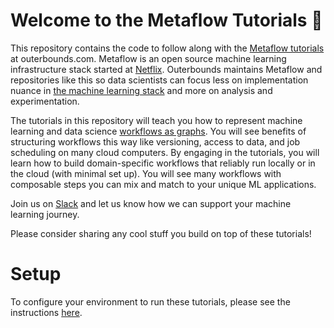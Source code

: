 Welcome to the Metaflow Tutorials 👋
================

This repository contains the code to follow along with the [Metaflow tutorials](https://outerbounds.com/docs/tutorials-welcome) at outerbounds.com. Metaflow is an open source machine learning infrastructure stack started at [Netflix](https://github.com/Netflix). Outerbounds maintains Metaflow and repositories like this so data scientists can focus less on implementation nuance in [the machine learning stack](https://outerbounds.com/blog/the-modern-stack-of-ml-infrastructure) and more on analysis and experimentation.

The tutorials in this repository will teach you how to represent machine learning and data science [workflows as graphs](https://outerbounds.com/docs/dags-in-data-science). You will see benefits of structuring workflows this way like versioning, access to data, and job scheduling on many cloud computers. By engaging in the tutorials, you will learn how to build domain-specific workflows that reliably run locally or in the cloud (with minimal set up). You will see many workflows with composable steps you can mix and match to your unique ML applications. 

Join us on [Slack](http://slack.outerbounds.co/) and let us know how we can support your machine learning journey.

Please consider sharing any cool stuff you build on top of these tutorials!

# Setup
To configure your environment to run these tutorials, please see the instructions [here](https://outerbounds.com/docs/intro-tutorial-setup).
